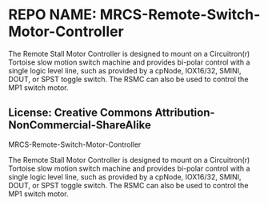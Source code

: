 # REPO NAME: MRCS-Remote-Switch-Motor-Controller

The Remote Stall Motor Controller is designed to mount on a Circuitron(r) Tortoise slow motion switch machine and provides bi-polar control with a single logic level line, such as provided by a cpNode, IOX16/32, SMINI, DOUT, or SPST toggle switch. The RSMC can also be used to control the MP1 switch motor.

## License: Creative Commons Attribution-NonCommercial-ShareAlike



MRCS-Remote-Switch-Motor-Controller

The Remote Stall Motor Controller is designed to mount on a Circuitron(r) Tortoise slow motion switch machine and provides bi-polar control with a single logic level line, such as provided by a cpNode, IOX16/32, SMINI, DOUT, or SPST toggle switch. The RSMC can also be used to control the MP1 switch motor.
